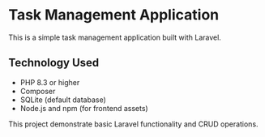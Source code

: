# Task Management Application

This is a simple task management application built with Laravel.

## Technology Used

- PHP 8.3 or higher
- Composer
- SQLite (default database)
- Node.js and npm (for frontend assets)

This project demonstrate basic Laravel functionality and CRUD operations.
